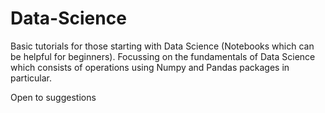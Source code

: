 # Data-Science
Basic tutorials for those starting with Data Science (Notebooks which can be helpful for beginners).
Focussing on the fundamentals of Data Science which consists of operations using Numpy and Pandas packages in particular.


Open to suggestions 
